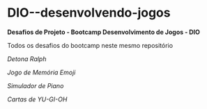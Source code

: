 # DIO--desenvolvendo-jogos
**Desafios de Projeto - Bootcamp Desenvolvimento de Jogos - DIO**

Todos os desafios do bootcamp neste mesmo repositório

*Detona Ralph*

*Jogo de Memória Emoji*

*Simulador de Piano*

*Cartas de YU-GI-OH*
